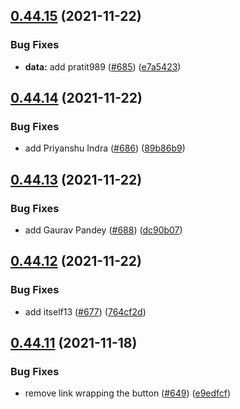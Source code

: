 ## [0.44.15](https://github.com/EddieHubCommunity/LinkFree/compare/v0.44.14...v0.44.15) (2021-11-22)


### Bug Fixes

* **data:** add pratit989 ([#685](https://github.com/EddieHubCommunity/LinkFree/issues/685)) ([e7a5423](https://github.com/EddieHubCommunity/LinkFree/commit/e7a5423bd67e0e9694b4be8e223ea20ee8a542d7))



## [0.44.14](https://github.com/EddieHubCommunity/LinkFree/compare/v0.44.13...v0.44.14) (2021-11-22)


### Bug Fixes

* add Priyanshu Indra ([#686](https://github.com/EddieHubCommunity/LinkFree/issues/686)) ([89b86b9](https://github.com/EddieHubCommunity/LinkFree/commit/89b86b90ba722b7b5b4932870769e7d6767d5e2f))



## [0.44.13](https://github.com/EddieHubCommunity/LinkFree/compare/v0.44.12...v0.44.13) (2021-11-22)


### Bug Fixes

* add Gaurav Pandey ([#688](https://github.com/EddieHubCommunity/LinkFree/issues/688)) ([dc90b07](https://github.com/EddieHubCommunity/LinkFree/commit/dc90b07228076687c62f6c6c7159564bf7a1a403))



## [0.44.12](https://github.com/EddieHubCommunity/LinkFree/compare/v0.44.11...v0.44.12) (2021-11-22)


### Bug Fixes

* add itself13 ([#677](https://github.com/EddieHubCommunity/LinkFree/issues/677)) ([764cf2d](https://github.com/EddieHubCommunity/LinkFree/commit/764cf2debaef1a39cd648d92d286bd1bf3b24753))



## [0.44.11](https://github.com/EddieHubCommunity/LinkFree/compare/v0.44.10...v0.44.11) (2021-11-18)


### Bug Fixes

* remove link wrapping the button ([#649](https://github.com/EddieHubCommunity/LinkFree/issues/649)) ([e9edfcf](https://github.com/EddieHubCommunity/LinkFree/commit/e9edfcf0eaa159267459a9fb5269fef99a86a4b9))



